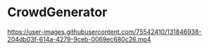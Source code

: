 # CrowdGenerator

https://user-images.githubusercontent.com/75542410/131846938-204db03f-614a-4279-9ceb-0069ec680c26.mp4



